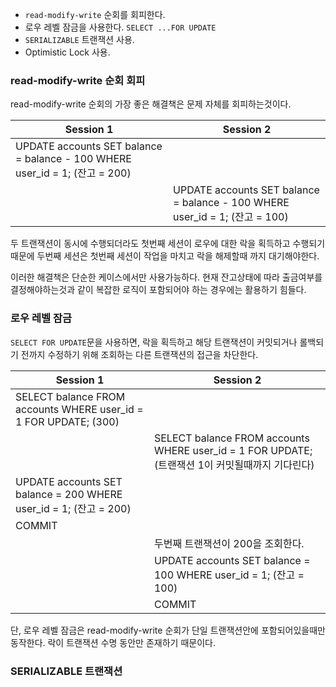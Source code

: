 - `read-modify-write` 순회를 회피한다.
- 로우 레벨 잠금을 사용한다. `SELECT ...FOR UPDATE`
- `SERIALIZABLE` 트랜잭션 사용.
- Optimistic Lock 사용.
### read-modify-write 순회 회피

read-modify-write 순회의 가장 좋은 해결책은 문제 자체를 회피하는것이다.

|Session 1| Session 2|
|-|-|
|UPDATE accounts SET balance = balance - 100 WHERE user_id = 1; (잔고 = 200)||
||UPDATE accounts SET balance = balance - 100 WHERE user_id = 1; (잔고 = 100)|

두 트랜잭션이 동시에 수행되더라도 첫번째 세션이 로우에 대한 락을 획득하고 수행되기 때문에 두번째 세션은 첫번째 세션이 작업을 마치고 락을 해제할때 까지 대기해야한다.

이러한 해결책은 단순한 케이스에서만 사용가능하다. 현재 잔고상태에 따라 출금여부를 결정해야하는것과 같이 복잡한 로직이 포함되어야 하는 경우에는 활용하기 힘들다.
### 로우 레벨 잠금

`SELECT FOR UPDATE`문을 사용하면, 락을 획득하고 해당 트랜잭션이 커밋되거나 롤백되기 전까지 수정하기 위해 조회하는 다른 트랜잭션의 접근을 차단한다.

|Session 1| Session 2|
|-|-|
|SELECT balance FROM accounts WHERE user_id = 1 FOR UPDATE; (300)||
||SELECT balance FROM accounts WHERE user_id = 1 FOR UPDATE; (트랜잭션 1이 커밋될때까지 기다린다)|
|UPDATE accounts SET balance = 200 WHERE user_id = 1; (잔고 = 200)||
|COMMIT||
||두번째 트랜잭션이 200을 조회한다.|
||UPDATE accounts SET balance = 100 WHERE user_id = 1; (잔고 = 100)|
||COMMIT|

단, 로우 레벨 잠금은 read-modify-write 순회가 단일 트랜잭션안에 포함되어있을때만 동작한다. 락이 트랜잭션 수명 동안만 존재하기 때문이다.
### SERIALIZABLE 트랜잭션

